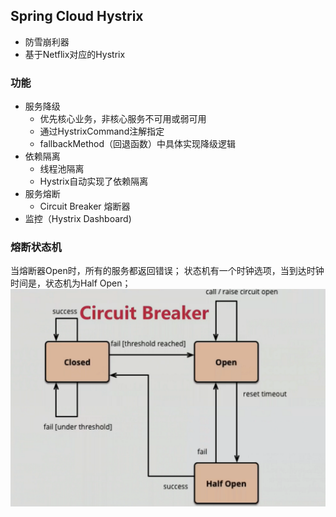 ## Spring Cloud Hystrix
- 防雪崩利器
- 基于Netflix对应的Hystrix

### 功能
- 服务降级
  - 优先核心业务，非核心服务不可用或弱可用
  - 通过HystrixCommand注解指定
  - fallbackMethod（回退函数）中具体实现降级逻辑
- 依赖隔离
  - 线程池隔离
  - Hystrix自动实现了依赖隔离
- 服务熔断
  - Circuit Breaker 熔断器
- 监控（Hystrix Dashboard)

### 熔断状态机
当熔断器Open时，所有的服务都返回错误；
状态机有一个时钟选项，当到达时钟时间是，状态机为Half Open；
![熔断状态机](./img/熔断状态机.png)